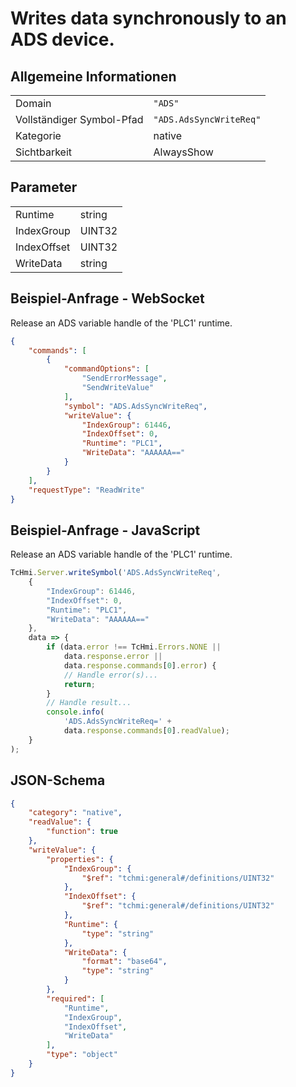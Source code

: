 # Writes data synchronously to an ADS device.

## Allgemeine Informationen

|  |  |
| - | - |
| Domain | `"ADS"` |
| Vollständiger Symbol-Pfad | `"ADS.AdsSyncWriteReq"` |
| Kategorie | native |
| Sichtbarkeit | AlwaysShow |

## Parameter

|  |  |
| - | - |
| Runtime | string |
| IndexGroup | UINT32 |
| IndexOffset | UINT32 |
| WriteData | string |

## Beispiel-Anfrage - WebSocket

Release an ADS variable handle of the 'PLC1' runtime.
```json
{
    "commands": [
        {
            "commandOptions": [
                "SendErrorMessage",
                "SendWriteValue"
            ],
            "symbol": "ADS.AdsSyncWriteReq",
            "writeValue": {
                "IndexGroup": 61446,
                "IndexOffset": 0,
                "Runtime": "PLC1",
                "WriteData": "AAAAAA=="
            }
        }
    ],
    "requestType": "ReadWrite"
}
```

## Beispiel-Anfrage - JavaScript

Release an ADS variable handle of the 'PLC1' runtime.
```javascript
TcHmi.Server.writeSymbol('ADS.AdsSyncWriteReq',
    {
        "IndexGroup": 61446,
        "IndexOffset": 0,
        "Runtime": "PLC1",
        "WriteData": "AAAAAA=="
    },
    data => {
        if (data.error !== TcHmi.Errors.NONE ||
            data.response.error ||
            data.response.commands[0].error) {
            // Handle error(s)...
            return;
        }
        // Handle result...
        console.info(
            'ADS.AdsSyncWriteReq=' +
            data.response.commands[0].readValue);
    }
);
```

## JSON-Schema

```json
{
    "category": "native",
    "readValue": {
        "function": true
    },
    "writeValue": {
        "properties": {
            "IndexGroup": {
                "$ref": "tchmi:general#/definitions/UINT32"
            },
            "IndexOffset": {
                "$ref": "tchmi:general#/definitions/UINT32"
            },
            "Runtime": {
                "type": "string"
            },
            "WriteData": {
                "format": "base64",
                "type": "string"
            }
        },
        "required": [
            "Runtime",
            "IndexGroup",
            "IndexOffset",
            "WriteData"
        ],
        "type": "object"
    }
}
```
